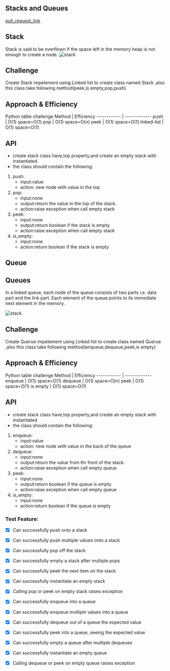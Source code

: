 ## Stacks and Queues
[pull_request_link](https://github.com/monaSalih/data-structures-and-algorithms/pull/25)
## Stack
 Stack is said to be overflown if the space left in the memory heap is not enough to create a node.
![stack](https://static.javatpoint.com/ds/images/ds-linked-list-implementation-stack.png)


## Challenge
<!-- Description of the challenge -->
Create Stack impelement using Linked list to create class named Stack ,also this class take following method(peek,is empty,pop,push)


## Approach & Efficiency
<!-- What approach did you take? Why? What is the Big O space/time for this approach? -->
Python table challenge
Method | Efficiency
------------ | -------------
push |  O(1)   space=O(1)
 pop |  O(1)   space=O(n)
  peek | O(1)   space=O(1)
  linked-list | O(1)   space=O(1)

## API
<!-- Description of each method publicly available to your Stack and Queue-->
<!-- Description of the challenge -->
* create stack class have,top property,and create an empty stack with instantiated
* the class should contain the following:
1. push:
   * input:value
   * action: new node with value in the top
2. pop:
    * input:none
    * output:return the value in the top  of the stack.
    * action:raise exception when call empty stack
3. peek:
    * input:none
    * output:return boolean if the stack is empty
    * action:raise exception when call empty stack
4. is_empty:
    * input:none
    * action:return boolean if the stack is empty
    <!-- * output:return boolean if the stack is empty -->
## Queue


## Queues
 In a linked queue, each node of the queue consists of two parts i.e. data part and the link part. Each element of the queue points to its immediate next element in the memory.

![stack](https://static.javatpoint.com/ds/images/linked-list-implementation-of-queue.png)


## Challenge
<!-- Description of the challenge -->
Create Querue impelement using Linked list to create class named Querue ,also this class take following method(enqueue,dequeue,peek,is empty)


## Approach & Efficiency
<!-- What approach did you take? Why? What is the Big O space/time for this approach? -->
Python table challenge
Method | Efficiency
------------ | -------------
enqueue |  O(1)   space=O(1)
dequeue |  O(1)   space=O(n)
  peek | O(1)   space=O(1)
is empty | O(1)   space=O(1)

## API
<!-- Description of each method publicly available to your Stack and Queue-->
<!-- Description of the challenge -->
* create stack class have,top property,and create an empty stack with instantiated
* the class should contain the following:
1. enqueue:
   * input:value
   * action: new node with value in the back of the queue
2. dequeue:
    * input:none
    * output:return the value from thr front of the stack.
    * action:raise exception when call empty queue
3. peek:
    * input:none
    * output:return boolean if the queue is empty
    * action:raise exception when call empty queue
4. is_empty:
    * input:none
    * action:return boolean if the queue is empty
    <!-- * output:return boolean if the stack is empty -->

### Test Feature:
- [X] Can successfully push onto a stack

- [X] Can successfully push multiple values onto a stack

- [X] Can successfully pop off the stack

- [X] Can successfully empty a stack after multiple pops

- [X] Can successfully peek the next item on the stack

- [X] Can successfully instantiate an empty stack

- [X] Calling pop or peek on empty stack raises exception

- [X] Can successfully enqueue into a queue

- [X] Can successfully enqueue multiple values into a queue

- [X] Can successfully dequeue out of a queue the expected value

- [X] Can successfully peek into a queue, seeing the expected value

- [X] Can successfully empty a queue after multiple dequeues

- [X] Can successfully instantiate an empty queue

- [X] Calling dequeue or peek on empty queue raises exception
